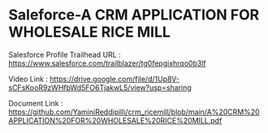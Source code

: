 # Saleforce-A CRM APPLICATION FOR WHOLESALE RICE MILL

Salesforce Profile Trailhead URL : https://www.salesforce.com/trailblazer/tg0fepgixhrqo0b3lf

Video Link : https://drive.google.com/file/d/1Up8V-sCFsKooR9zWHfbWd5FO6TjakwL5/view?usp=sharing

Document Link : https://github.com/YaminiReddipilli/crm_ricemill/blob/main/A%20CRM%20APPLICATION%20FOR%20WHOLESALE%20RICE%20MILL.pdf
